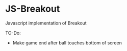 # JS-Breakout
Javascript implementation of Breakout

TO-Do: 

- Make game end after ball touches bottom of screen
